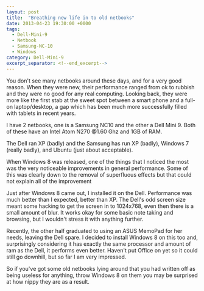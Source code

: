 ```yaml
---
layout: post
title:  "Breathing new life in to old netbooks"
date: 2013-04-23 19:30:00 +0000
tags:
  - Dell-Mini-9
  - Netbook
  - Samsung-NC-10
  - Windows
category: Dell-Mini-9
excerpt_separator: <!--end_excerpt-->
---
```


You don't see many netbooks around these days, and for a very good reason. When they were new, their performance ranged from ok to rubbish and they were no good for any real computing. Looking back, they were more like the first stab at the sweet spot between a smart phone and a full-on laptop/desktop, a gap which has been much more successfully filled with tablets in recent years.
<!--end_excerpt-->
I have 2 netbooks, one is a Samsung NC10 and the other a Dell Mini 9. Both of these have an Intel Atom N270 @1.60 Ghz and 1GB of RAM.

The Dell ran XP (badly) and the Samsung has run XP (badly), Windows 7 (really badly), and Ubuntu (just about acceptable).

When Windows 8 was released, one of the things that I noticed the most was the very noticeable improvements in general performance. Some of this was clearly down to the removal of superfluous effects but that could not explain all of the improvement

Just after Windows 8 came out, I installed it on the Dell. Performance was much better than I expected, better than XP. The Dell's odd screen size meant some hacking to get the screen in to 1024x768, even then there is a small amount of blur. It works okay for some basic note taking and browsing, but I wouldn't stress it with anything further.

Recently, the other half graduated to using an ASUS MemoPad for her needs, leaving the Dell spare. I decided to install Windows 8 on this too and, surprisingly considering it has exactly the same processor and amount of ram as the Dell, it performs even better. Haven't put Office on yet so it could still go downhill, but so far I am very impressed.

So if you've got some old netbooks lying around that you had written off as being useless for anything, throw Windows 8 on them you may be surprised at how nippy they are as a result.
